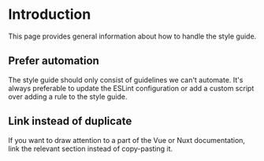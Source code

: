 # Introduction

This page provides general information about how to handle the style guide.

## Prefer automation

The style guide should only consist of guidelines we can't automate. It's always preferable to update the ESLint configuration or add a custom script over adding a rule to the style guide.

## Link instead of duplicate

If you want to draw attention to a part of the Vue or Nuxt documentation, link the relevant section instead of copy-pasting it.
